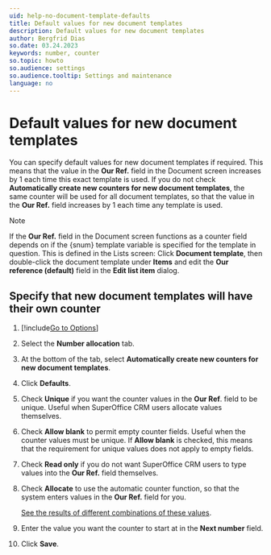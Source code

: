 ```yaml
---
uid: help-no-document-template-defaults
title: Default values for new document templates
description: Default values for new document templates
author: Bergfrid Dias
so.date: 03.24.2023
keywords: number, counter
so.topic: howto
so.audience: settings
so.audience.tooltip: Settings and maintenance
language: no
---
```


# Default values for new document templates

You can specify default values for new document templates if required. This means that the value in the **Our Ref.** field in the Document screen increases by 1 each time this exact template is used. If you do not check **Automatically create new counters for new document templates**, the same counter will be used for all document templates, so that the value in the **Our Ref.** field increases by 1 each time any template is used.

> [!NOTE]
> If the **Our Ref.** field in the Document screen functions as a counter field depends on if the {snum} template variable is specified for the template in question. This is defined in the Lists screen: Click **Document template**, then double-click the document template under **Items** and edit the **Our reference (default)** field in the **Edit list item** dialog.

## Specify that new document templates will have their own counter

1. [!include[Go to Options](../includes/open-options.md)]

2. Select the **Number allocation** tab.

3. At the bottom of the tab, select **Automatically create new counters for new document templates**.

4. Click **Defaults**.

5. Check **Unique** if you want the counter values in the **Our Ref**. field to be unique. Useful when SuperOffice CRM users allocate values themselves.

6. Check **Allow blank** to permit empty counter fields. Useful when the counter values must be unique. If **Allow blank** is checked, this means that the requirement for unique values does not apply to empty fields.

7. Check **Read only** if you do not want SuperOffice CRM users to type values into the **Our Ref.** field themselves.

8. Check **Allocate** to use the automatic counter function, so that the system enters values in the **Our Ref.** field for you.

    [See the results of different combinations of these values][1].

9. Enter the value you want the counter to start at in the **Next number** field.

10. Click **Save**.

<!-- Referenced links -->
[1]: index.md

<!-- Referenced images -->

